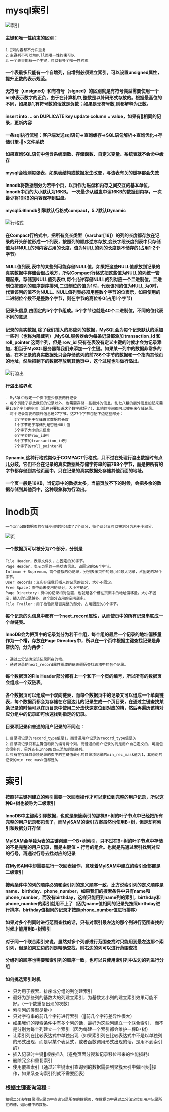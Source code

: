 # mysql索引

![索引](mysql索引.jpg)

#### 主键和唯一性约束的区别：
    1.列内容都不允许重复
    2.主键列不可以为null而唯一性约束可以
    3.一个表只能有一个主键，可以有多个唯一性约束

#### 一个表最多只能有一个自增列，自增列必须建立索引，可以设置unsigned属性，提升正数的表示规范。

#### 无符号（unsigned）和有符号（signed）的区别就是有符号类型需要使用一个bit来表示数字的正负，由于在计算机中,整数是以补码形式存放的。根据最高位的不同，如果是1,有符号数的话就是负数；如果是无符号数,则都解释为正数。

#### insert into ... on DUPLICATE key update column = value，如果有相同的记录，更新内容

#### 一条sql执行流程：客户端发送sql语句->查询缓存->SQL语句解析->查询优化->存储引擎->文件系统

#### 如果查询SQL语句中包含系统函数、存储函数、自定义变量、系统表就不会命中缓存

#### mysql会检测每张表，如果表结构或数据发生改变，与该表有关的缓存都会失效

#### Innodb将数据划分为若干个页，以页作为磁盘和内存之间交互的基本单位，Innodb中页的大小默认为16KB。 一次最少从磁盘中读16KB的数据到内存，一次最少将16KB的内容保存到磁盘。

#### mysql5.6Inndb引擎默认行格式compact，5.7默认Dynamic

![行格式](../compact.jpeg)

#### 在Compact行格式中，把所有变长类型（varchar[16]）的列的长度都存放在记录的开头部位形成一个列表，按照列的顺序逆序存放,变长字段长度列表中只存储值为非NULL的列内容占用的长度，值为NULL的列的长度是不储存的(占用1-2个字节)

#### NULL值列表,表中的某些列可能存储NULL值，如果把这些NULL值都放到记录的真实数据中存储会很占地方，所以Compact行格式把这些值为NULL的列统一管理起来，存储到NULL值列表中,每个允许存储NULL的列对应一个二进制位，二进制位按照列的顺序逆序排列,二进制位的值为1时，代表该列的值为NULL,为0时，代表该列的值不为NULL。NULL值列表必须用整数个字节的位表示，如果使用的二进制位个数不是整数个字节，则在字节的高位补0(占用1个字节)

#### 记录头信息,由固定的5个字节组成。5个字节也就是40个二进制位，不同的位代表不同的意思

#### 记录的真实数据,除了我们插入的那些列的数据，MySQL会为每个记录默认的添加一些列（也称为隐藏列）,MySQL服务器会为每条记录都添加 transaction_id 和 roll_pointer 这两个列，但是 row_id 只有在表没有定义主键的时候才会为记录添加，相当于MySQL服务器帮我们来添加一个主键。如果某一列中的数据非常多的话，在本记录的真实数据处只会存储该列的前786个字节的数据和一个指向其他页的地址，然后把剩下的数据存放到其他页中，这个过程也叫做行溢出。
![行溢出](../hangyichu.jpeg)

#### 行溢出临界点
    - MySQL中规定一个页中至少存放两行记录
    - 每个页除了存放我们的记录以外，也需要存储一些额外的信息，乱七八糟的额外信息加起来需要136个字节的空间（现在只要知道这个数字就好了），其他的空间都可以被用来存储记录。
    - 每个记录需要的额外信息是27字节。这27个字节包括下边这些部分：
        2个字节用于存储真实数据的长度
        1个字节用于存储列是否是NULL值
        5个字节大小的头信息
        6个字节的row_id列
        6个字节的transaction_id列
        7个字节的roll_pointer列



#### Dynamic,这种行格式类似于COMPACT行格式，只不过在处理行溢出数据时有点儿分歧，它们不会在记录的真实数据处存储字符串的前768个字节，而是把所有的字节都存储到其他页面中，只在记录的真实数据处存储其他页面的地址。

#### 一个页一般是16KB，当记录中的数据太多，当前页放不下的时候，会把多余的数据存储到其他页中，这种现象称为行溢出。


# Inodb页
    一个InnoDB数据页的存储空间被划分成了7个部分，每个部分又可以被划分为若干小部分。
![页](../page.jpeg)

#### 一个数据页可以被分为7个部分，分别是
    File Header，表示文件头，占固定的38字节。
    Page Header，表示页里的一些状态信息，占固定的56个字节。
    Infimum + Supremum，两个虚拟的伪记录，分别表示页中的最小和最大记录，占固定的26个字节。
    User Records：真实存储我们插入的记录的部分，大小不固定。
    Free Space：页中尚未使用的部分，大小不确定。
    Page Directory：页中的记录相对位置，也就是各个槽在页面中的地址偏移量，大小不固定，插入的记录越多，这个部分占用的空间越多。
    File Trailer：用于检验页是否完整的部分，占用固定的8个字节。

#### 每个记录的头信息中都有一个next_record属性，从而使页中的所有记录串联成一个单链表。

#### InnoDB会为把页中的记录划分为若干个组，每个组的最后一个记录的地址偏移量作为一个槽，存放在Page Directory中，所以在一个页中根据主键查找记录是非常快的，分为两步：
    - 通过二分法确定该记录所在的槽。
    - 通过记录的next_record属性组成的链表遍历查找该槽中的各个记录。
  
#### 每个数据页的File Header部分都有上一个和下一个页的编号，所以所有的数据页会组成一个双链表。



#### 各个数据页可以组成一个双向链表，而每个数据页中的记录又可以组成一个单向链表，每个数据页都会为存储在它里边儿的记录生成一个页目录，在通过主键查找某条记录的时候可以在页目录中使用二分法快速定位到对应的槽，然后再遍历该槽对应分组中的记录即可快速找到指定的记录。

#### 目录项记录和普通的用户记录的不同点：
    1.目录项记录的record_type值是1，而普通用户记录的record_type值是0。
    2.目录项记录只有主键值和页的编号两个列，而普通的用户记录的列是用户自己定义的，可能包含很多列，另外还有InnoDB自己添加的隐藏列。
    3.只有在存储目录项记录的页中的主键值最小的目录项记录的min_rec_mask值为1，其他别的记录的min_rec_mask值都是0。

# 索引

#### 按照非主键列建立的索引需要一次回表操作才可以定位到完整的用户记录，所以这种B+树也被称为二级索引

#### InnoDB中主键索引即数据，也就是聚簇索引的那棵B+树的叶子节点中已经把所有完整的用户记录都包含了，而MyISAM的索引方案虽然也使用B+树，但是却将索引和数据分开存储


#### MyISAM会单独为表的主键创建一个B+树索引，只不过在B+树的叶子节点中存储的不是完整的用户记录，而是主键值 + 行号的组合。也就是先通过索引找到对应的行号，再通过行号去找对应的记录

#### 在MyISAM中却需要进行一次回表操作，意味着MyISAM中建立的索引全部都是二级索引

#### 搜索条件中的列的顺序必须和索引列的定义顺序一致，比方说索引列的定义顺序是name、birthday、phone_number，如果我们的搜索条件中只有name和phone_number，而没有birthday，这样只能用到name列的索引，birthday和phone_number的索引就用不上了（因为name值相同的记录先按照birthday进行排序，birthday值相同的记录才按照phone_number值进行排序）

#### 如果对多个列同时进行范围查找的话，只有对索引最左边的那个列进行范围查找的时候才能用到B+树索引

#### 对于同一个联合索引来说，虽然对多个列都进行范围查找时只能用到最左边那个索引列，但是如果左边的列是精确查找，则右边的列可以进行范围查找

#### 分组列的顺序也需要和索引列的顺序一致，也可以只使用索引列中左边的列进行分组

#### 如何挑选索引时机
- 只为用于搜索、排序或分组的列创建索引
- 最好为那些列的基数大的列建立索引，为基数太小列的建立索引效果可能不好。（一个数重复出现的次数）
- 索引列的类型尽量小
- 只对字符串的前几个字符进行索引（前几个字符差异性很大）
- 如果我们的搜索条件中有多个列的话，最好为这些列建立一个联合索引， 而不是分别为每个列建立一个索引（因为每建一个索引都会维护一棵B+树）
- 让索引列在比较表达式中单独出现（如果索引列在比较表达式中不是以单独列的形式出现，而是以某个表达式，或者函数调用形式出现的话，是用不到索引的）
- 插入记录时主键顺序插入（避免页面分裂和记录移位带来的性能损耗）
- 删除冗余和重复索引
- 使用覆盖索引（通过非主键索引查询到的数据需要到聚簇索引中做回表操作，如果系查询索引列就不需要回表）

### 根据主键查询流程：
    根据二分法在目录项记录页中查询记录所在的数据页，在数据页中通过二分法定位到用户记录所在的槽，遍历槽中的数据。
